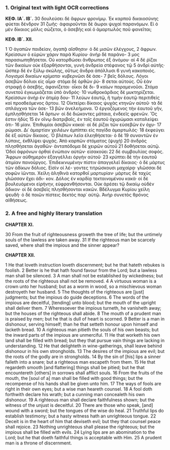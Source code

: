 ### 1. Original text with light OCR corrections

**ΚΕΦ. ΙΑ´. ΙΒ´.**
30 δουλεύσει δὲ ἄφρων φρονίμῳ. Ἐκ καρποῦ δικαιοσύνης φύεται δένδρον
31 ζωῆς· ἀφαιροῦνται δὲ ἄωροι ψυχαὶ παρανόμων. Εἰ ὁ μὲν δίκαιος
   μόλις σώζεται, ὁ ἀσεβὴς καὶ ὁ ἁμαρτωλὸς ποῦ φανεῖται;

**ΚΕΦ. ΙΒ´. XII.**

1  Ὁ ἀγαπῶν παιδείαν, ἀγαπᾷ αἴσθησιν· ὁ δὲ μισῶν ἐλέγχους,
2  ἄφρων. Κρείσσων ὁ εὑρὼν χάριν παρὰ Κυρίου· ἀνὴρ δὲ παράνο-
3  μος παρασιωπηθήσεται. Οὐ κατορθώσει ἄνθρωπος ἐξ ἀνόμου· αἱ
4  δὲ ῥίζαι τῶν δικαίων οὐκ ἐξαρθήσονται, γυνὴ ἀνδρεία στέφανος τῷ
5  ἀνδρὶ αὐτῆς· ὥσπερ δὲ ἐν ξύλῳ σκώλης, οὕτως ἄνδρα ἀπόλλυσι
6  γυνὴ κακοποιός. Λογισμοὶ δικαίων κρίματα· κυβερνῶσι δὲ ἀσε-
7  βεῖς δόλους. Λόγοι ἀσεβῶν δόλιοι εἰς αἷμα· στόμα δὲ ὀρθῶν ῥύ-
8  σεται αὐτούς. Οὗ ἐὰν στραφῇ ὁ ἀσεβής, ἀφανίζεται· οἶκοι δὲ δι-
9  καίων παραμενοῦσι. Στόμα συνετοῦ ἐγκωμιάζεται ὑπὸ ἀνδρός·
10 νωθροκάρδιος δὲ μυκτηρίζεται. Κρείσσων ἀνὴρ ἐν ἀτιμίᾳ δου-
11 λεύων ἑαυτῷ, ἢ τιμὴν ἑαυτῷ περιτιθεὶς καὶ προσδεόμενος ἄρτου.
12 Οἰκτείρει δίκαιος ψυχὰς κτηνῶν αὑτοῦ· τὰ δὲ σπλάγχνα τῶν ἀσε-
13 βῶν ἀνελεήμονα. Ὁ ἐργαζόμενος τὴν ἑαυτοῦ γῆν, ἐμπλησθήσεται
14 ἄρτων· οἱ δὲ διώκοντες μάταια, ἐνδεεῖς φρενῶν. Ὅς ἐστιν ἡδὺς
15 ἐν οἴνῳ διατριβαῖς, ἐν τοῖς ἑαυτοῦ ὀχυρώμασι καταλείψει ἀτι-
16 μίαν. Ἐπιθυμίαι ἀσεβῶν κακαί· αἱ δὲ ῥίζαι τῶν εὐσεβῶν ἐν ὀχυ-
17 ρώμασι. Δι᾽ ἁμαρτίαν χειλέων ἐμπίπτει εἰς παγίδα ἁμαρτωλός·
18 ἐκφεύγει δὲ ἐξ αὐτῶν δίκαιος. Ὁ βλέπων λεῖα ἐλεηθήσεται· ὁ δὲ
19 συναντῶν ἐν λύπαις, ἐκθλίψει ψυχάς. Ἀπὸ καρπῶν στόματος (ψυχὴ)
20 ἀνδρὸς πλησθήσεται ἀγαθῶν· ἀνταπόδομα δὲ χειρῶν αὐτοῦ
21 δοθήσεται αὐτῷ. Ὁδοὶ ἀφρόνων ὀρθαὶ ἐνώπιον αὐτῶν· εἰσακούει
22 δὲ συμβουλίας σοφός. Ἄφρων αὐθημερὸν ἐξαγγέλλει ὀργὴν αὐτοῦ·
23 κρύπτει δὲ τὴν ἑαυτοῦ ἀτιμίαν πανοῦργος. Ἐπιδεικνυμένην πίστιν
   ἀπαγγελεῖ δίκαιος· ὁ δὲ μάρτυς τῶν ἀδίκων δόλιος. Εἰσὶν οἱ λέ-
   γοντες τιτρώσκουσι μαχαίρᾳ· γλῶσσαι δὲ σοφῶν ἰῶνται. Χείλη
   ἀληθινὰ κατορθοῖ μαρτυρίαν· μάρτυς δὲ ταχὺς γλῶσσαν ἔχει ἀδι-
   κον. Δόλος ἐν καρδίᾳ τεκταινομένου κακά· οἱ δὲ βουλευόμενοι
   εἰρήνην, εὐφρανθήσονται. Οὐκ ἀρέσει τῷ δικαίῳ οὐδὲν ἄδικον· οἱ
   δὲ ἀσεβεῖς πλησθήσονται κακῶν. Βδέλυγμα Κυρίου χείλη ψευδῆ·
   ὁ δὲ ποιῶν πίστεις δεκτὸς παρ᾽ αὐτῷ. Ἀνὴρ συνετὸς θρόνος αἰθήσεως.

### 2. A free and highly literary translation

**CHAPTER XI.**

30 From the fruit of righteousness groweth the tree of life; but the untimely souls of the lawless are taken away.
31 If the righteous man be scarcely saved, where shall the impious and the sinner appear?

**CHAPTER XII.**

1 He that loveth instruction loveth discernment; but he that hateth rebukes is foolish.
2 Better is he that hath found favour from the Lord; but a lawless man shall be silenced.
3 A man shall not be established by wickedness; but the roots of the righteous shall not be removed.
4 A virtuous woman is a crown unto her husband; but as a worm in wood, so a mischievous woman destroyeth her husband.
5 The thoughts of the righteous are [just] judgments; but the impious do guide deceptions.
6 The words of the impious are deceitful, [tending] unto blood; but the mouth of the upright shall deliver them.
7 Wheresoever the impious turneth, he vanisheth away; but the houses of the righteous shall abide.
8 The mouth of a prudent man is praised by men; but he that is dull of heart is scorned.
9 Better is a man in dishonour, serving himself; than he that setteth honour upon himself and lacketh bread.
10 A righteous man pitieth the souls of his own beasts; but the inward parts of the impious are unmerciful.
11 He that worketh his own land shall be filled with bread; but they that pursue vain things are lacking in understanding.
12 He that delighteth in wine-gatherings, shall leave behind dishonour in his own strongholds.
13 The desires of the impious are evil; but the roots of the godly are in strongholds.
14 By the sin of [his] lips a sinner falleth into a snare; but a righteous man escapeth from them.
15 He that regardeth smooth [and flattering] things shall be pitied; but he that encountereth [others] in sorrows shall afflict souls.
16 From the fruits of the mouth, the [soul of a] man shall be filled with good things; but the recompense of his hands shall be given unto him.
17 The ways of fools are right in their own eyes; but a wise man heareth counsel.
18 A fool doth forthwith declare his wrath; but a cunning man concealeth his own dishonour.
19 A righteous man shall declare faithfulness shown; but the witness of the unjust is deceitful.
20 There are those who speak, [and] wound with a sword; but the tongues of the wise do heal.
21 Truthful lips do establish testimony; but a hasty witness hath an unrighteous tongue.
22 Deceit is in the heart of him that deviseth evil; but they that counsel peace shall rejoice.
23 Nothing unrighteous shall please the righteous; but the impious shall be filled with evils.
24 Lying lips are an abomination to the Lord; but he that doeth faithful things is acceptable with Him.
25 A prudent man is a throne of discernment.